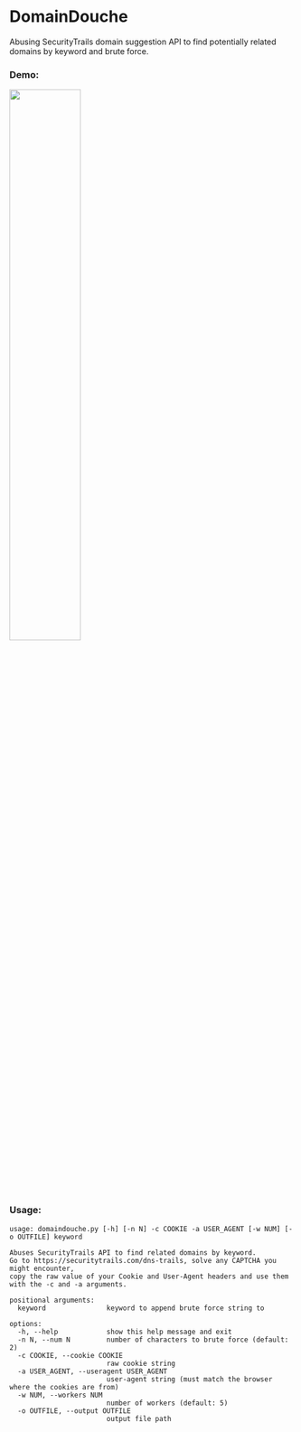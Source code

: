 # DomainDouche
Abusing SecurityTrails domain suggestion API to find potentially related domains by keyword and brute force.

### Demo:
<img src='https://user-images.githubusercontent.com/16690056/204003301-33dcebad-0108-4a95-a01c-96e6c966055f.gif' width='50%'>

### Usage:

```shell
usage: domaindouche.py [-h] [-n N] -c COOKIE -a USER_AGENT [-w NUM] [-o OUTFILE] keyword

Abuses SecurityTrails API to find related domains by keyword.
Go to https://securitytrails.com/dns-trails, solve any CAPTCHA you might encounter,
copy the raw value of your Cookie and User-Agent headers and use them with the -c and -a arguments.

positional arguments:
  keyword               keyword to append brute force string to

options:
  -h, --help            show this help message and exit
  -n N, --num N         number of characters to brute force (default: 2)
  -c COOKIE, --cookie COOKIE
                        raw cookie string
  -a USER_AGENT, --useragent USER_AGENT
                        user-agent string (must match the browser where the cookies are from)
  -w NUM, --workers NUM
                        number of workers (default: 5)
  -o OUTFILE, --output OUTFILE
                        output file path

```

